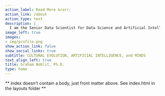 ```yaml
---
action_label: Read More &rarr;
action_link: /about
action_type: text
description: | 
  I am the Senior Data Scientist for Data Science and Artificial Intelligence at Children's Hospital: Los Angeles where I work on a variety of problems related to clinical practice and research. Previously, I was a Post-Doctoral Scientist at the [Schwartz Reisman Institute for Technology and Society at the University of Toronto](https://srinstitute.utoronto.ca/) and [Vector Institute for Artificial Intelligence](https://vectorinstitute.ai/) where I use game theory to understand how norms, culture, and political institutions evolve and how such insights can be applied in artificially intelligence. I received my Ph.D. from the [Culture, Cognition, and Coevolution Lab](https://coevolution.fas.harvard.edu/) at Harvard University where I worked on econometric and game-theoretic approaches to cultural and political institutional evolution. 
image_left: true
images:
- img/profile.png
show_action_link: false
show_social_links: true
subtitle: CULTURAL EVOLUTION, ARTIFICIAL INTELLIGENCE, and MINDS
text_align_left: true
title: Graham Noblit, Ph.D.
type: home
---
```


** index doesn't contain a body, just front matter above.
See index.html in the layouts folder **
